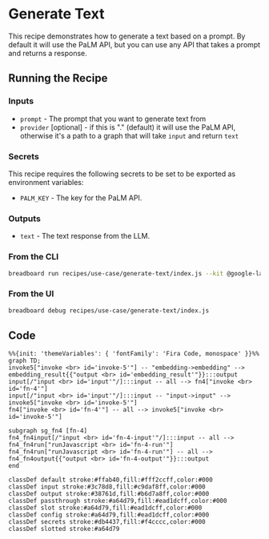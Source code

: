 # Generate Text

This recipe demonstrates how to generate a text based on a prompt. By default it will use the PaLM API, but you can use any API that takes a prompt and returns a response.

## Running the Recipe

### Inputs

- `prompt` - The prompt that you want to generate text from
- `provider` [optional] - if this is "." (default) it will use the PaLM API, otherwise it's a path to a graph that will take `input` and return `text`

### Secrets

This recipe requires the following secrets to be set to be exported as environment variables:

- `PALM_KEY` - The key for the PaLM API.

### Outputs

- `text` - The text response from the LLM.

### From the CLI

```bash
breadboard run recipes/use-case/generate-text/index.js --kit @google-labs/llm-starter --kit @google-labs/core-kit --kit @google-labs/palm-kit -i "{\"prompt\":\"Testing\"}"
```

### From the UI

```bash
breadboard debug recipes/use-case/generate-text/index.js
```

## Code

```mermaid
%%{init: 'themeVariables': { 'fontFamily': 'Fira Code, monospace' }}%%
graph TD;
invoke5["invoke <br> id='invoke-5'"] -- "embedding->embedding" --> embedding_result{{"output <br> id='embedding_result'"}}:::output
input[/"input <br> id='input'"/]:::input -- all --> fn4["invoke <br> id='fn-4'"]
input[/"input <br> id='input'"/]:::input -- "input->input" --> invoke5["invoke <br> id='invoke-5'"]
fn4["invoke <br> id='fn-4'"] -- all --> invoke5["invoke <br> id='invoke-5'"]

subgraph sg_fn4 [fn-4]
fn4_fn4input[/"input <br> id='fn-4-input'"/]:::input -- all --> fn4_fn4run["runJavascript <br> id='fn-4-run'"]
fn4_fn4run["runJavascript <br> id='fn-4-run'"] -- all --> fn4_fn4output{{"output <br> id='fn-4-output'"}}:::output
end

classDef default stroke:#ffab40,fill:#fff2ccff,color:#000
classDef input stroke:#3c78d8,fill:#c9daf8ff,color:#000
classDef output stroke:#38761d,fill:#b6d7a8ff,color:#000
classDef passthrough stroke:#a64d79,fill:#ead1dcff,color:#000
classDef slot stroke:#a64d79,fill:#ead1dcff,color:#000
classDef config stroke:#a64d79,fill:#ead1dcff,color:#000
classDef secrets stroke:#db4437,fill:#f4cccc,color:#000
classDef slotted stroke:#a64d79
```
